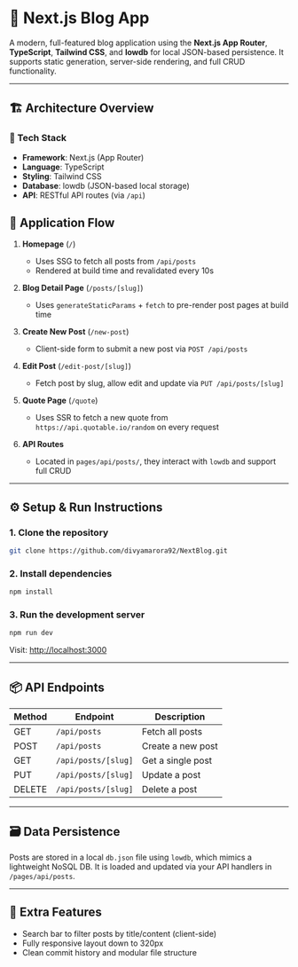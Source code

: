 
# 📝 Next.js Blog App

A modern, full-featured blog application using the **Next.js App Router**, **TypeScript**, **Tailwind CSS**, and **lowdb** for local JSON-based persistence. It supports static generation, server-side rendering, and full CRUD functionality.

---

## 🏗️ Architecture Overview

### 🔧 Tech Stack

- **Framework**: Next.js (App Router)
- **Language**: TypeScript
- **Styling**: Tailwind CSS
- **Database**: lowdb (JSON-based local storage)
- **API**: RESTful API routes (via `/api`)


## 🔁 Application Flow

1. **Homepage** (`/`)  
   - Uses SSG to fetch all posts from `/api/posts`
   - Rendered at build time and revalidated every 10s

2. **Blog Detail Page** (`/posts/[slug]`)  
   - Uses `generateStaticParams` + `fetch` to pre-render post pages at build time

3. **Create New Post** (`/new-post`)  
   - Client-side form to submit a new post via `POST /api/posts`

4. **Edit Post** (`/edit-post/[slug]`)  
   - Fetch post by slug, allow edit and update via `PUT /api/posts/[slug]`

5. **Quote Page** (`/quote`)  
   - Uses SSR to fetch a new quote from `https://api.quotable.io/random` on every request

6. **API Routes**  
   - Located in `pages/api/posts/`, they interact with `lowdb` and support full CRUD

---

## ⚙️ Setup & Run Instructions

### 1. Clone the repository

```bash
git clone https://github.com/divyamarora92/NextBlog.git
```

### 2. Install dependencies

```bash
npm install
```

### 3. Run the development server

```bash
npm run dev
```

Visit: [http://localhost:3000](http://localhost:3000)

---

## 📦 API Endpoints

| Method | Endpoint            | Description          |
|--------|---------------------|----------------------|
| GET    | `/api/posts`        | Fetch all posts      |
| POST   | `/api/posts`        | Create a new post    |
| GET    | `/api/posts/[slug]` | Get a single post    |
| PUT    | `/api/posts/[slug]` | Update a post        |
| DELETE | `/api/posts/[slug]` | Delete a post        |

---

## 🗃 Data Persistence

Posts are stored in a local `db.json` file using `lowdb`, which mimics a lightweight NoSQL DB. It is loaded and updated via your API handlers in `/pages/api/posts`.

---

## 🧪 Extra Features

- Search bar to filter posts by title/content (client-side)
- Fully responsive layout down to 320px
- Clean commit history and modular file structure

